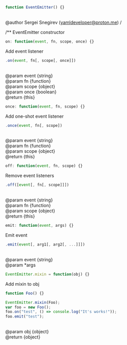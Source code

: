 ```javascript
function EventEmitter() {}
```

<br>&#64;author Sergei Snegirev (yamldeveloper@proton.me)
/

/**
EventEmitter constructor

```javascript
on: function(event, fn, scope, once) {}
```

Add event listener

```javascript
.on(event, fn[, scope[, once]])
```

<br>&#64;param event {string}
<br>&#64;param fn {function}
<br>&#64;param scope {object}
<br>&#64;param once {boolean}
<br>&#64;return {this}

```javascript
once: function(event, fn, scope) {}
```

Add one-shot event listener

```javascript
.once(event, fn[, scope])
```

<br>&#64;param event {string}
<br>&#64;param fn {function}
<br>&#64;param scope {object}
<br>&#64;return {this}

```javascript
off: function(event, fn, scope) {}
```

Remove event listeners

```javascript
.off([event[, fn[, scope]]])
```

<br>&#64;param event {string}
<br>&#64;param fn {function}
<br>&#64;param scope {object}
<br>&#64;return {this}

```javascript
emit: function(event, args) {}
```

Emit event

```javascript
.emit(event[, arg1[, arg2[, ...]]])
```

<br>&#64;param event {string}
<br>&#64;param *args

```javascript
EventEmitter.mixin = function(obj) {}
```

Add mixin to obj 

```javascript
function Foo() {}

EventEmitter.mixin(Foo);
var foo = new Foo();
foo.on("test", () => console.log("It's works!"));
foo.emit("test");
```

<br>&#64;param obj {object}
<br>&#64;return {object}
